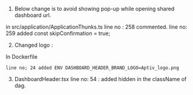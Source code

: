 
1. Below change is to avoid showing pop-up while opening shared dashboard url. 

in src/application/ApplicationThunks.ts
    line no : 258 commented.
    line no: 259 added const skipConfirmation = true;

2. Changed logo :

In Dockerfile

    line no; 24 added ENV DASHBOARD_HEADER_BRAND_LOGO=Aptiv_logo.png

3. DashboardHeader.tsx 
line no: 54 : added hidden in the className of <nav> dag.
